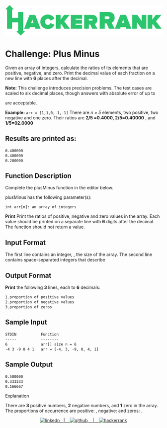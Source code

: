 
<div align="center">

<img src ="./img/hackerank.png">
</div>

# Challenge: Plus Minus





Given an array of integers, calculate the ratios of its elements that are positive, negative, and zero. Print the decimal value of each fraction on a new line with **6** places after the decimal.

**Note:** This challenge introduces precision problems. The test cases are scaled to six decimal places, though answers with absolute error of up to

are acceptable.


**Example:**
```arr = [1,1,0,-1,-1]```
There are  *n = 5* elements, two positive, two negative and one zero. Their ratios are **2/5 =0.4000, 2/5=0.40000** , and **1/5=02.0000**

## Results are printed as:

```
0.400000
0.400000
0.200000
```

## Function Description

Complete the plusMinus function in the editor below.

plusMinus has the following parameter(s):

    int arr[n]: an array of integers

**Print**
Print the ratios of positive, negative and zero values in the array. Each value should be printed on a separate line with **6** digits after the decimal. The function should not return a value.

## Input Format

The first line contains an integer,
, the size of the array.
The second line contains space-separated integers that describe


## Output Format

**Print** the following **3**
lines, each to **6** decimals:

    1.proportion of positive values
    2.proportion of negative values
    3.proportion of zeros

## Sample Input
```
STDIN           Function
-----           --------
6               arr[] size n = 6
-4 3 -9 0 4 1   arr = [-4, 3, -9, 0, 4, 1]
```

## Sample Output
```
0.500000
0.333333
0.166667
```
Explanation

There are **3** positive numbers, **2** negative numbers, and **1** zero in the array.
The proportions of occurrence are positive: , negative: and zeros: .

<p align="center">
    <a href="https://www.linkedin.com/in/deivid-martins1994/">
  	<img alt ="linkedn" src ="https://img.shields.io/badge/LinkedIn-0077B5?style=for-the-badge&logo=linkedin&logoColor=white">&nbsp;&nbsp;&nbsp;|&nbsp;&nbsp;&nbsp;
  <a href="https://github.com/deivid94">
  <img alt="github" src="https://img.shields.io/badge/GitHub-100000?style=for-the-badge&logo=github&logoColor=white"> &nbsp;&nbsp;&nbsp;|&nbsp;&nbsp;&nbsp;
  <a href="https://www.hackerrank.com/md031194">
  <img alt="hackerrank" src="https://img.shields.io/badge/-Hackerrank-2EC866?style=for-the-badge&logo=HackerRank&logoColor=white"> 
</p>